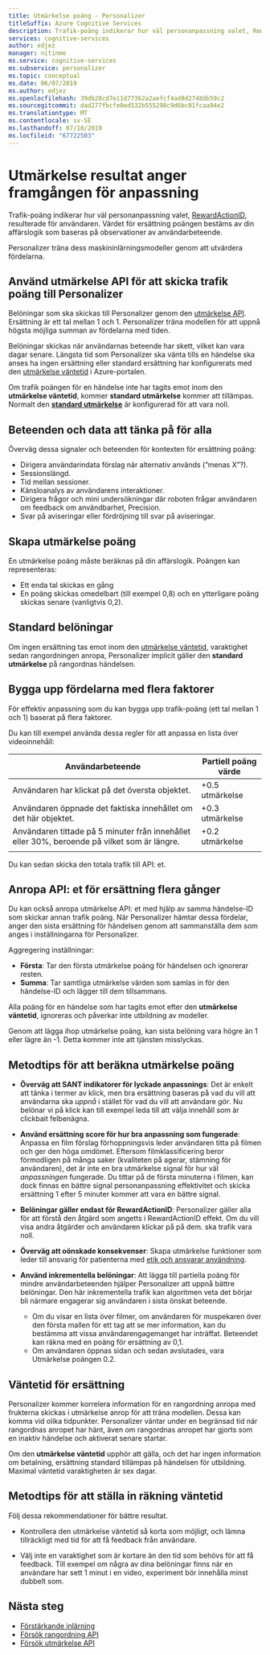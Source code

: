 ```yaml
---
title: Utmärkelse poäng - Personalizer
titleSuffix: Azure Cognitive Services
description: Trafik-poäng indikerar hur väl personanpassning valet, RewardActionID, resulterade för användaren. Värdet för ersättning poängen bestäms av din affärslogik som baseras på observationer av användarbeteende. Personalizer träna dess maskininlärningsmodeller genom att utvärdera fördelarna.
services: cognitive-services
author: edjez
manager: nitinme
ms.service: cognitive-services
ms.subservice: personalizer
ms.topic: conceptual
ms.date: 06/07/2019
ms.author: edjez
ms.openlocfilehash: 39db28cd7e11d77362a2aefcf4ad8d2748db59c2
ms.sourcegitcommit: dad277fbcfe0ed532b555298c9d6bc01fcaa94e2
ms.translationtype: MT
ms.contentlocale: sv-SE
ms.lasthandoff: 07/10/2019
ms.locfileid: "67722503"
---
```

# <a name="reward-scores-indicate-success-of-personalization"></a>Utmärkelse resultat anger framgången för anpassning

Trafik-poäng indikerar hur väl personanpassning valet, [RewardActionID](https://docs.microsoft.com/rest/api/cognitiveservices/personalizer/rank/rank#response), resulterade för användaren. Värdet för ersättning poängen bestäms av din affärslogik som baseras på observationer av användarbeteende.

Personalizer träna dess maskininlärningsmodeller genom att utvärdera fördelarna. 

## <a name="use-reward-api-to-send-reward-score-to-personalizer"></a>Använd utmärkelse API för att skicka trafik poäng till Personalizer

Belöningar som ska skickas till Personalizer genom den [utmärkelse API](https://docs.microsoft.com/rest/api/cognitiveservices/personalizer/events/reward). Ersättning är ett tal mellan 1 och 1. Personalizer träna modellen för att uppnå högsta möjliga summan av fördelarna med tiden.

Belöningar skickas när användarnas beteende har skett, vilket kan vara dagar senare. Längsta tid som Personalizer ska vänta tills en händelse ska anses ha ingen ersättning eller standard ersättning har konfigurerats med den [utmärkelse väntetid](#reward-wait-time) i Azure-portalen.

Om trafik poängen för en händelse inte har tagits emot inom den **utmärkelse väntetid**, kommer **standard utmärkelse** kommer att tillämpas. Normalt den **[standard utmärkelse](how-to-settings.md#configure-reward-settings-for-the-feedback-loop-based-on-use-case)** är konfigurerad för att vara noll.


## <a name="behaviors-and-data-to-consider-for-rewards"></a>Beteenden och data att tänka på för alla

Överväg dessa signaler och beteenden för kontexten för ersättning poäng:

* Dirigera användarindata förslag när alternativ används (”menas X”?).
* Sessionslängd.
* Tid mellan sessioner.
* Känsloanalys av användarens interaktioner.
* Dirigera frågor och mini undersökningar där roboten frågar användaren om feedback om användbarhet, Precision.
* Svar på aviseringar eller fördröjning till svar på aviseringar.

## <a name="composing-reward-scores"></a>Skapa utmärkelse poäng

En utmärkelse poäng måste beräknas på din affärslogik. Poängen kan representeras:

* Ett enda tal skickas en gång 
* En poäng skickas omedelbart (till exempel 0,8) och en ytterligare poäng skickas senare (vanligtvis 0,2).

## <a name="default-rewards"></a>Standard belöningar

Om ingen ersättning tas emot inom den [utmärkelse väntetid](#reward-wait-time), varaktighet sedan rangordningen anropa, Personalizer implicit gäller den **standard utmärkelse** på rangordnas händelsen.

## <a name="building-up-rewards-with-multiple-factors"></a>Bygga upp fördelarna med flera faktorer  

För effektiv anpassning som du kan bygga upp trafik-poäng (ett tal mellan 1 och 1) baserat på flera faktorer. 

Du kan till exempel använda dessa regler för att anpassa en lista över videoinnehåll:

|Användarbeteende|Partiell poäng värde|
|--|--|
|Användaren har klickat på det översta objektet.|+0.5 utmärkelse|
|Användaren öppnade det faktiska innehållet om det här objektet.|+0.3 utmärkelse|
|Användaren tittade på 5 minuter från innehållet eller 30%, beroende på vilket som är längre.|+0.2 utmärkelse|
|||

Du kan sedan skicka den totala trafik till API: et.

## <a name="calling-the-reward-api-multiple-times"></a>Anropa API: et för ersättning flera gånger

Du kan också anropa utmärkelse API: et med hjälp av samma händelse-ID som skickar annan trafik poäng. När Personalizer hämtar dessa fördelar, anger den sista ersättning för händelsen genom att sammanställa dem som anges i inställningarna för Personalizer.

Aggregering inställningar:

*  **Första**: Tar den första utmärkelse poäng för händelsen och ignorerar resten.
* **Summa**: Tar samtliga utmärkelse värden som samlas in för den händelse-ID och lägger till dem tillsammans.

Alla poäng för en händelse som har tagits emot efter den **utmärkelse väntetid**, ignoreras och påverkar inte utbildning av modeller.

Genom att lägga ihop utmärkelse poäng, kan sista belöning vara högre än 1 eller lägre än -1. Detta kommer inte att tjänsten misslyckas.

<!--
@edjez - is the number ignored if it is outside the acceptable range?
-->

## <a name="best-practices-for-calculating-reward-score"></a>Metodtips för att beräkna utmärkelse poäng

* **Överväg att SANT indikatorer för lyckade anpassnings**: Det är enkelt att tänka i termer av klick, men bra ersättning baseras på vad du vill att användarna ska *uppnå* i stället för vad du vill att användare *gör*.  Nu belönar vi på klick kan till exempel leda till att välja innehåll som är clickbait felbenägna.

* **Använd ersättning score för hur bra anpassning som fungerade**: Anpassa en film förslag förhoppningsvis leder användaren titta på filmen och ger den höga omdömet. Eftersom filmklassificering beror förmodligen på många saker (kvaliteten på agerar, stämning för användaren), det är inte en bra utmärkelse signal för hur väl *anpassningen* fungerade. Du tittar på de första minuterna i filmen, kan dock finnas en bättre signal personanpassning effektivitet och skicka ersättning 1 efter 5 minuter kommer att vara en bättre signal.

* **Belöningar gäller endast för RewardActionID**: Personalizer gäller alla för att förstå den åtgärd som angetts i RewardActionID effekt. Om du vill visa andra åtgärder och användaren klickar på på dem. ska trafik vara noll.

* **Överväg att oönskade konsekvenser**: Skapa utmärkelse funktioner som leder till ansvarig för patienterna med [etik och ansvarar användning](ethics-responsible-use.md).

* **Använd inkrementella belöningar**: Att lägga till partiella poäng för mindre användarbeteenden hjälper Personalizer att uppnå bättre belöningar. Den här inkrementella trafik kan algoritmen veta det börjar bli närmare engagerar sig användaren i sista önskat beteende.
    * Om du visar en lista över filmer, om användaren för muspekaren över den första mallen för ett tag att se mer information, kan du bestämma att vissa användarengagemanget har inträffat. Beteendet kan räkna med en poäng för ersättning av 0,1. 
    * Om användaren öppnas sidan och sedan avslutades, vara Utmärkelse poängen 0.2. 

## <a name="reward-wait-time"></a>Väntetid för ersättning

Personalizer kommer korrelera information för en rangordning anropa med frukterna skickas i utmärkelse anrop för att träna modellen. Dessa kan komma vid olika tidpunkter. Personalizer väntar under en begränsad tid när rangordnas anropet har hänt, även om rangordnas anropet har gjorts som en inaktiv händelse och aktiverat senare startar.

Om den **utmärkelse väntetid** upphör att gälla, och det har ingen information om betalning, ersättning standard tillämpas på händelsen för utbildning. Maximal väntetid varaktigheten är sex dagar.

## <a name="best-practices-for-setting-reward-wait-time"></a>Metodtips för att ställa in räkning väntetid

Följ dessa rekommendationer för bättre resultat.

* Kontrollera den utmärkelse väntetid så korta som möjligt, och lämna tillräckligt med tid för att få feedback från användare. 

<!--@Edjez - storage quota? -->

* Välj inte en varaktighet som är kortare än den tid som behövs för att få feedback. Till exempel om några av dina belöningar finns när en användare har sett 1 minut i en video, experiment bör innehålla minst dubbelt som.

## <a name="next-steps"></a>Nästa steg

* [Förstärkande inlärning](concepts-reinforcement-learning.md) 
* [Försök rangordning API](https://westus2.dev.cognitive.microsoft.com/docs/services/personalizer-api/operations/Rank/console)
* [Försök utmärkelse API](https://westus2.dev.cognitive.microsoft.com/docs/services/personalizer-api/operations/Reward)
